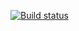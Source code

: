 [![Build status](https://ci.appveyor.com/api/projects/status/l5e2fpchry106yol/branch/master?svg=true)](https://ci.appveyor.com/project/UlyanaErmoshina/mbankci22/branch/master)
